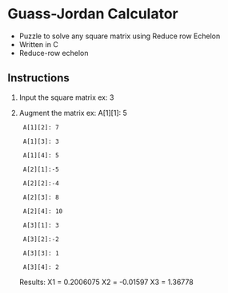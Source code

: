 # Guass-Jordan Calculator  
  * Puzzle to solve any square matrix using Reduce row Echelon
  * Written in C
  * Reduce-row echelon

## Instructions
  
1. Input the square matrix
    ex: 3 
2. Augment the matrix
    ex: A[1][1]: 5
    
        A[1][2]: 7
        
        A[1][3]: 3
        
        A[1][4]: 5
        
        A[2][1]:-5
        
        A[2][2]:-4
        
        A[2][3]: 8
        
        A[2][4]: 10
        
        A[3][1]: 3
        
        A[3][2]:-2
        
        A[3][3]: 1
        
        A[3][4]: 2
        
    Results:
      X1 = 0.2006075
      X2 = -0.01597
      X3 = 1.36778
